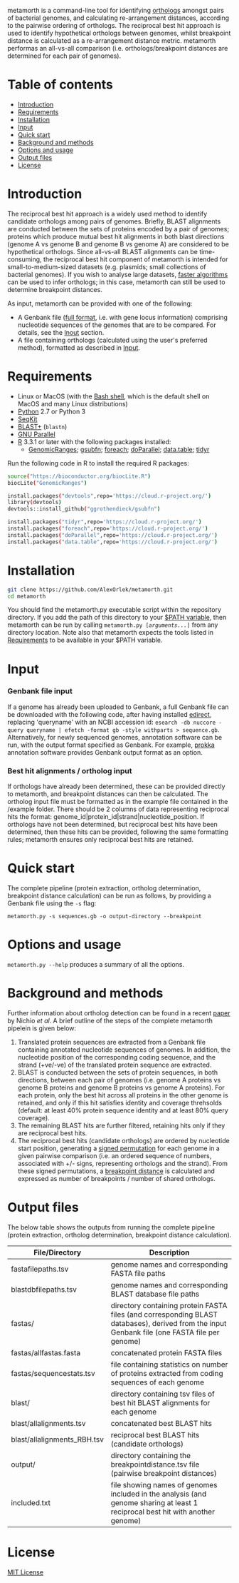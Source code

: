 metamorth is a command-line tool for identifying [orthologs](https://en.wikipedia.org/wiki/Sequence_homology#Orthology) amongst pairs of bacterial genomes, and calculating re-arrangement distances, according to the pairwise ordering of orthologs. The reciprocal best hit approach is used to identify hypothetical orthologs between genomes, whilst breakpoint distance is calculated as a re-arrangement distance metric. metamorth performas an all-vs-all comparison (i.e. orthologs/breakpoint distances are determined for each pair of genomes).


# Table of contents

* [Introduction](#Introduction)
* [Requirements](#Requirements)
* [Installation](#Installation)
* [Input](#Input)
* [Quick start](#Quick-start)
* [Background and methods](#Background-and-methods)
* [Options and usage](#Options-and-usage)
* [Output files](#Output-files)
* [License](#License)



# Introduction

The reciprocal best hit approach is a widely used method to identify candidate orthologs among pairs of genomes. Briefly, BLAST alignments are conducted between the sets of proteins encoded by a pair of genomes; proteins which produce mutual best hit alignments in both blast directions (genome A vs genome B and genome B vs genome A) are considered to be hypothetical orthologs. Since all-vs-all BLAST alignments can be time-consuming, the reciprocal best hit component of metamorth is intended for small-to-medium-sized datasets (e.g. plasmids; small collections of bacterial genomes). If you wish to analyse large datasets, [faster algorithms](https://journals.plos.org/plosone/article?id=10.1371/journal.pone.0101850) can be used to infer orthologs; in this case, metamorth can still be used to determine breakpoint distances. 

As input, metamorth can be provided with one of the following:

* A Genbank file ([full format](https://widdowquinn.github.io/2018-03-06-ibioic/01-introduction/02-annotation.html), i.e. with gene locus information) comprising nucleotide sequences of the genomes that are to be compared. For details, see the [Inout](#Input) section.
* A file containing orthologs (calculated using the user's preferred method), formatted as described in [Input](#Input).


# Requirements

* Linux or MacOS (with the [Bash shell](https://en.wikibooks.org/wiki/Bash_Shell_Scripting#What_is_Bash?), which is the default shell on MacOS and many Linux distributions)
* [Python](https://www.python.org/) 2.7 or Python 3
* [SeqKit](https://github.com/shenwei356/seqkit)
* [BLAST+](https://www.ncbi.nlm.nih.gov/books/NBK279690/) (`blastn`)
* [GNU Parallel](https://www.gnu.org/software/parallel/)
* [R](https://www.r-project.org/) 3.3.1 or later with the following packages installed:
    * [GenomicRanges](https://bioconductor.org/packages/release/bioc/html/GenomicRanges.html); [gsubfn](https://cran.r-project.org/web/packages/gsubfn/index.html); [foreach](https://cran.r-project.org/web/packages/foreach/index.html); [doParallel](https://cran.r-project.org/web/packages/doParallel/index.html); [data.table](https://cran.r-project.org/web/packages/data.table/index.html); [tidyr](https://cran.r-project.org/web/packages/tidyr/index.html)<br>

Run the following code in R to install the required R packages:<br>
```bash
source("https://bioconductor.org/biocLite.R")
biocLite("GenomicRanges")

install.packages("devtools",repo='https://cloud.r-project.org/')
library(devtools)
devtools::install_github("ggrothendieck/gsubfn")

install.packages("tidyr",repo='https://cloud.r-project.org/')
install.packages("foreach",repo='https://cloud.r-project.org/')
install.packages("doParallel",repo='https://cloud.r-project.org/')
install.packages("data.table",repo='https://cloud.r-project.org/')
```

# Installation

```bash
git clone https://github.com/AlexOrlek/metamorth.git
cd metamorth
```
You should find the metamorth.py executable script within the repository directory. If you add the path of this directory to your [$PATH variable](https://www.computerhope.com/issues/ch001647.htm), then metamorth can be run by calling `metamorth.py [`*`arguments...`*`]` from any directory location. Note also that metamorth expects the tools listed in [Requirements](#Requirements) to be available in your $PATH variable.

# Input

### Genbank file input

If a genome has already been uploaded to Genbank, a full Genbank file can be downloaded with the following code, after having installed [edirect](https://www.ncbi.nlm.nih.gov/books/NBK179288/), replacing 'queryname' with an NCBI accession id: `esearch -db nuccore -query queryname | efetch -format gb -style withparts > sequence.gb`.
Alternatively, for newly sequenced genomes, annotation software can be run, with the output format specified as Genbank. For example, [prokka](https://github.com/tseemann/prokka) annotation software provides Genbank output format as an option.


### Best hit alignments / ortholog input

If orthologs have already been determined, these can be provided directly to metamorth, and breakpoint distances can then be calculated. The ortholog input file must be formatted as in the example file contained in the /example folder. There should be 2 columns of data representing reciprocal hits the format: genome_id|protein_id|strand|nucleotide_position. If orthologs have not been determined, but reciprocal best hits have been determined, then these hits can be provided, following the same formatting rules; metamorth ensures only reciprocal best hits are retained.


# Quick start

The complete pipeline (protein extraction, ortholog determination, breakpoint distance calculation) can be run as follows, by providing a Genbank file using the `-s` flag:

`metamorth.py -s sequences.gb -o output-directory --breakpoint`



# Options and usage

`metamorth.py --help` produces a summary of all the options.


# Background and methods

Further information about ortholog detection can be found in a recent [paper](https://www.ncbi.nlm.nih.gov/pmc/articles/PMC5674930/) by Nichio _et al_. A brief outline of the steps of the complete metamorth pipelein is given below:

1. Translated protein sequences are extracted from a Genbank file containing annotated nucleotide sequences of genomes. In addition, the nucleotide position of the corresponding coding sequence, and the strand (+ve/-ve) of the translated protein sequence are extracted.
2. BLAST is conducted between the sets of protein sequences, in both directions, between each pair of genomes (i.e. genome A proteins vs genome B proteins and genome B proteins vs genome A proteins). For each protein, only the best hit across all proteins in the other genome is retained, and only if this hit satisfies identity and coverage threhsolds (default: at least 40% protein sequence identity and at least 80% query coverage).
3. The remaining BLAST hits are further filtered, retaining hits only if they are reciprocal best hits.
4. The reciprocal best hits (candidate orthologs) are ordered by nucleotide start position, generating a [signed permutation](http://rosalind.info/glossary/signed-permutation/) for each genome in a given pairwise comparison (i.e. an ordered sequence of numbers, associated with +/- signs, representing orthologs and the strand). From these signed permutations, a [breakpoint distance](https://www.liebertpub.com/doi/abs/10.1089/cmb.1998.5.555) is calculated and expressed as number of breakpoints / number of shared orthologs.



# Output files

The below table shows the outputs from running the complete pipeline (protein extraction, ortholog determination, breakpoint distance calculation).

File/Directory               | Description
---------------------------- | -------------------------------------------------------------------------------------------------
fastafilepaths.tsv	     | genome names and corresponding FASTA file paths
blastdbfilepaths.tsv	     | genome names and corresponding BLAST database file paths
fastas/                      | directory containing protein FASTA files (and corresponding BLAST databases), derived from the input Genbank file (one FASTA file per genome)
fastas/allfastas.fasta       | concatenated protein FASTA files
fastas/sequencestats.tsv     | file containing statistics on number of proteins extracted from coding sequences of each genome
blast/                       | directory containing tsv files of best hit BLAST alignments for each genome
blast/allalignments.tsv      | concatenated best BLAST hits
blast/allalignments_RBH.tsv  | reciprocal best BLAST hits (candidate orthologs)
output/                      | directory containing the breakpointdistance.tsv file (pairwise breakpoint distances)
included.txt                 | file showing names of genomes included in the analysis (and genome sharing at least 1 reciprocal best hit with another genome)




# License

[MIT License](https://en.wikipedia.org/wiki/MIT_License)
